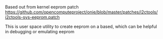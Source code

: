 Based out from kernel eeprom patch
https://github.com/opencomputeproject/onie/blob/master/patches/i2ctools/i2ctools-sys-eeprom.patch

This is user space utility to create eeprom on a based, which can be helpful in debugging or emulating eeprom
